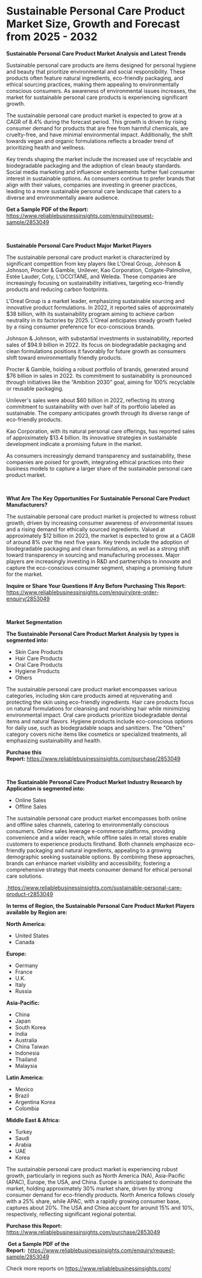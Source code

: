 <p><h1>Sustainable Personal Care Product Market Size, Growth and Forecast from 2025 - 2032</h1></p><p><strong>Sustainable Personal Care Product Market Analysis and Latest Trends</strong></p>
<p><p>Sustainable personal care products are items designed for personal hygiene and beauty that prioritize environmental and social responsibility. These products often feature natural ingredients, eco-friendly packaging, and ethical sourcing practices, making them appealing to environmentally conscious consumers. As awareness of environmental issues increases, the market for sustainable personal care products is experiencing significant growth.</p><p>The sustainable personal care product market is expected to grow at a CAGR of 8.4% during the forecast period. This growth is driven by rising consumer demand for products that are free from harmful chemicals, are cruelty-free, and have minimal environmental impact. Additionally, the shift towards vegan and organic formulations reflects a broader trend of prioritizing health and wellness.</p><p>Key trends shaping the market include the increased use of recyclable and biodegradable packaging and the adoption of clean beauty standards. Social media marketing and influencer endorsements further fuel consumer interest in sustainable options. As consumers continue to prefer brands that align with their values, companies are investing in greener practices, leading to a more sustainable personal care landscape that caters to a diverse and environmentally aware audience.</p></p>
<p><strong>Get a Sample PDF of the Report:&nbsp;</strong> <a href="https://www.reliablebusinessinsights.com/enquiry/request-sample/2853049?utm_campaign=2779&utm_medium=2&utm_source=Github&utm_content=ia&utm_term=11032025&utm_id=sustainable-personal-care-product">https://www.reliablebusinessinsights.com/enquiry/request-sample/2853049</a></p>
<p>&nbsp;</p>
<p><strong>Sustainable Personal Care Product Major Market Players</strong></p>
<p><p>The sustainable personal care product market is characterized by significant competition from key players like L'Oreal Group, Johnson & Johnson, Procter & Gamble, Unilever, Kao Corporation, Colgate-Palmolive, Estée Lauder, Coty, L'OCCITANE, and Weleda. These companies are increasingly focusing on sustainability initiatives, targeting eco-friendly products and reducing carbon footprints.</p><p>L'Oreal Group is a market leader, emphasizing sustainable sourcing and innovative product formulations. In 2022, it reported sales of approximately $38 billion, with its sustainability program aiming to achieve carbon neutrality in its factories by 2025. L'Oreal anticipates steady growth fueled by a rising consumer preference for eco-conscious brands.</p><p>Johnson & Johnson, with substantial investments in sustainability, reported sales of $94.9 billion in 2022. Its focus on biodegradable packaging and clean formulations positions it favorably for future growth as consumers shift toward environmentally friendly products.</p><p>Procter & Gamble, holding a robust portfolio of brands, generated around $76 billion in sales in 2022. Its commitment to sustainability is pronounced through initiatives like the “Ambition 2030” goal, aiming for 100% recyclable or reusable packaging.</p><p>Unilever's sales were about $60 billion in 2022, reflecting its strong commitment to sustainability with over half of its portfolio labeled as sustainable. The company anticipates growth through its diverse range of eco-friendly products.</p><p>Kao Corporation, with its natural personal care offerings, has reported sales of approximately $13.4 billion. Its innovative strategies in sustainable development indicate a promising future in the market.</p><p>As consumers increasingly demand transparency and sustainability, these companies are poised for growth, integrating ethical practices into their business models to capture a larger share of the sustainable personal care product market.</p></p>
<p>&nbsp;</p>
<p><strong>What Are The Key Opportunities For Sustainable Personal Care Product Manufacturers?</strong></p>
<p><p>The sustainable personal care product market is projected to witness robust growth, driven by increasing consumer awareness of environmental issues and a rising demand for ethically sourced ingredients. Valued at approximately $12 billion in 2023, the market is expected to grow at a CAGR of around 8% over the next five years. Key trends include the adoption of biodegradable packaging and clean formulations, as well as a strong shift toward transparency in sourcing and manufacturing processes. Major players are increasingly investing in R&D and partnerships to innovate and capture the eco-conscious consumer segment, shaping a promising future for the market.</p></p>
<p><strong>Inquire or Share Your Questions If Any Before Purchasing This Report:</strong> <a href="https://www.reliablebusinessinsights.com/enquiry/pre-order-enquiry/2853049?utm_campaign=2779&utm_medium=2&utm_source=Github&utm_content=ia&utm_term=11032025&utm_id=sustainable-personal-care-product">https://www.reliablebusinessinsights.com/enquiry/pre-order-enquiry/2853049</a></p>
<p>&nbsp;</p>
<p><strong>Market Segmentation</strong></p>
<p><strong>The Sustainable Personal Care Product Market Analysis by types is segmented into:</strong></p>
<p><ul><li>Skin Care Products</li><li>Hair Care Products</li><li>Oral Care Products</li><li>Hygiene Products</li><li>Others</li></ul></p>
<p><p>The sustainable personal care product market encompasses various categories, including skin care products aimed at rejuvenating and protecting the skin using eco-friendly ingredients. Hair care products focus on natural formulations for cleansing and nourishing hair while minimizing environmental impact. Oral care products prioritize biodegradable dental items and natural flavors. Hygiene products include eco-conscious options for daily use, such as biodegradable soaps and sanitizers. The "Others" category covers niche items like cosmetics or specialized treatments, all emphasizing sustainability and health.</p></p>
<p><strong>Purchase this Report:&nbsp;</strong><a href="https://www.reliablebusinessinsights.com/purchase/2853049?utm_campaign=2779&utm_medium=2&utm_source=Github&utm_content=ia&utm_term=11032025&utm_id=sustainable-personal-care-product">https://www.reliablebusinessinsights.com/purchase/2853049</a></p>
<p>&nbsp;</p>
<p><strong>The Sustainable Personal Care Product Market Industry Research by Application is segmented into:</strong></p>
<p><ul><li>Online Sales</li><li>Offline Sales</li></ul></p>
<p><p>The sustainable personal care product market encompasses both online and offline sales channels, catering to environmentally conscious consumers. Online sales leverage e-commerce platforms, providing convenience and a wider reach, while offline sales in retail stores enable customers to experience products firsthand. Both channels emphasize eco-friendly packaging and natural ingredients, appealing to a growing demographic seeking sustainable options. By combining these approaches, brands can enhance market visibility and accessibility, fostering a comprehensive strategy that meets consumer demand for ethical personal care solutions.</p></p>
<p><a href="https://www.reliablebusinessinsights.com/sustainable-personal-care-product-r2853049?utm_campaign=2779&utm_medium=2&utm_source=Github&utm_content=ia&utm_term=11032025&utm_id=sustainable-personal-care-product">&nbsp;https://www.reliablebusinessinsights.com/sustainable-personal-care-product-r2853049</a></p>
<p><strong>In terms of Region, the Sustainable Personal Care Product Market Players available by Region are:</strong></p>
<p>
    <p> <strong> North America: </strong>
        <ul>
            <li>United States</li>
            <li>Canada</li>
        </ul>
        </p> 
    <p> <strong> Europe: </strong>
        <ul>
            <li>Germany</li>
            <li>France</li>
            <li>U.K.</li>
            <li>Italy</li>
            <li>Russia</li>
        </ul>
        </p> 
    <p> <strong> Asia-Pacific: </strong>
        <ul>
            <li>China</li>
            <li>Japan</li>
            <li>South Korea</li>
            <li>India</li>
            <li>Australia</li>
            <li>China Taiwan</li>
            <li>Indonesia</li>
            <li>Thailand</li>
            <li>Malaysia</li>
        </ul>
        </p> 
    <p> <strong> Latin America: </strong>
        <ul>
            <li>Mexico</li>
            <li>Brazil</li>
            <li>Argentina Korea</li>
            <li>Colombia</li>
        </ul>
        </p> 
    <p> <strong> Middle East & Africa: </strong>
        <ul>
            <li>Turkey</li>
            <li>Saudi</li>
            <li>Arabia</li>
            <li>UAE</li>
            <li>Korea</li>
        </ul>
    </p>
    </p>
<p><p>The sustainable personal care product market is experiencing robust growth, particularly in regions such as North America (NA), Asia-Pacific (APAC), Europe, the USA, and China. Europe is anticipated to dominate the market, holding approximately 30% market share, driven by strong consumer demand for eco-friendly products. North America follows closely with a 25% share, while APAC, with a rapidly growing consumer base, captures about 20%. The USA and China account for around 15% and 10%, respectively, reflecting significant regional potential.</p></p>
<p><strong>Purchase this Report: </strong><a href="https://www.reliablebusinessinsights.com/purchase/2853049?utm_campaign=2779&utm_medium=2&utm_source=Github&utm_content=ia&utm_term=11032025&utm_id=sustainable-personal-care-product">https://www.reliablebusinessinsights.com/purchase/2853049</a></p>
<p>&nbsp;<strong>Get a Sample PDF of the Report:&nbsp;&nbsp;</strong><a href="https://www.reliablebusinessinsights.com/enquiry/request-sample/2853049?utm_campaign=2779&utm_medium=2&utm_source=Github&utm_content=ia&utm_term=11032025&utm_id=sustainable-personal-care-product">https://www.reliablebusinessinsights.com/enquiry/request-sample/2853049</a></p>
<p><strong></strong></p>
<p>Check more reports on <a href="https://www.reliablebusinessinsights.com/?utm_campaign=2779&utm_medium=2&utm_source=Github&utm_content=ia&utm_term=11032025&utm_id=sustainable-personal-care-product">https://www.reliablebusinessinsights.com/</a></p>